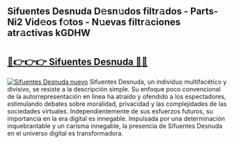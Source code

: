## Sifuentes Desnuda D𝚎sn𝚞dos filtr𝚊dos - Parts-Ni2 Vid𝚎os f𝚘tos - N𝚞evas filtr𝚊ciones atr𝚊ctivas kGDHW

# <h2><a href="http://mbabdyf.tromn.icu/?c=Sifuentes+Desnuda">🔗👉👉👉 Sifuentes Desnuda 🔗🔗</a></h2>

[![Sifuentes Desnuda nuevo](https://i.imgur.com/pEAQMta.gif)](http://mbabdyf.tromn.icu/?c=Sifuentes+Desnuda)
Sifuentes Desnuda, un individuo multifacético y divisivo, se resiste a la descripción simple. Su enfoque poco convencional de la autorrepresentación en línea ha atraído y ofendido a los espectadores, estimulando debates sobre moralidad, privacidad y las complejidades de las sociedades virtuales. Independientemente de sus esfuerzos futuros, su importancia en la era digital es innegable. Impulsada por una determinación inquebrantable y un carisma innegable, la presencia de Sifuentes Desnuda en el universo digital es transformadora.
